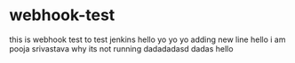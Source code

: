 # webhook-test
this is webhook test to test jenkins
hello yo yo yo 
adding new line
hello i am pooja srivastava
why its not running
dadadadasd
dadas
hello
